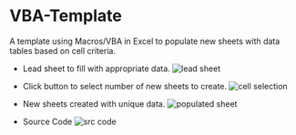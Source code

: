# VBA-Template
A template using Macros/VBA in Excel to populate new sheets with data tables based on cell criteria.

- Lead sheet to fill with appropriate data.
![lead sheet](https://github.com/lilyeckhart/VBA-Template/assets/64758489/b899417c-8da3-4980-947b-04e458336763)


- Click button to select number of new sheets to create.
![cell selection](https://github.com/lilyeckhart/VBA-Template/assets/64758489/58d1525a-358a-4bff-9f7a-91f0b8ca21f1)


- New sheets created with unique data.
![populated sheet](https://github.com/lilyeckhart/VBA-Template/assets/64758489/aeb75c9c-2f3a-487d-845e-f3321c15cc27)


- Source Code
![src code](https://github.com/lilyeckhart/VBA-Payroll-Template/assets/64758489/255e460f-e5d2-4d63-b5e2-f07a8cff0491)
